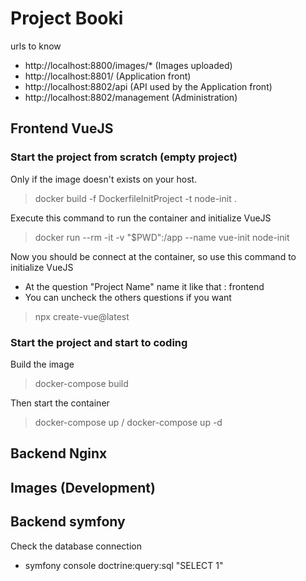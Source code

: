 # Project Booki

urls to know

- http://localhost:8800/images/* (Images uploaded)
- http://localhost:8801/ (Application front)
- http://localhost:8802/api (API used by the Application front)
- http://localhost:8802/management (Administration)

## Frontend VueJS

### Start the project from scratch (empty project)

Only if the image doesn't exists on your host.
> docker build -f DockerfileInitProject -t node-init .

Execute this command to run the container and initialize VueJS
> docker run --rm -it -v "$PWD":/app --name vue-init node-init

Now you should be connect at the container, so use this command to initialize VueJS
- At the question "Project Name" name it like that : frontend
- You can uncheck the others questions if you want

> npx create-vue@latest

### Start the project and start to coding

Build the image
> docker-compose build

Then start the container
> docker-compose up / docker-compose up -d


## Backend Nginx



## Images (Development)



## Backend symfony

Check the database connection
- symfony console doctrine:query:sql "SELECT 1"
